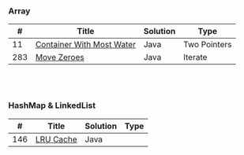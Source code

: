 ### Array
| # | Title | Solution | Type |
|---| ----- | -------- | ---- |
| 11 | [Container With Most Water](https://github.com/HackBL/Leetcode/tree/main/Array/11.%20Container%20With%20Most%20Water) | Java | Two Pointers |
| 283 | [Move Zeroes](https://github.com/HackBL/Leetcode/tree/main/Array/283.%20Move%20Zeros) | Java | Iterate |

<br /><br />
### HashMap & LinkedList
| # | Title | Solution | Type |
|---| ----- | -------- | ---- |
| 146 | [LRU Cache](https://github.com/HackBL/Leetcode/tree/main/HashMap%20%26%20LinkedList/146.%20LRU%20cache) | Java | |

